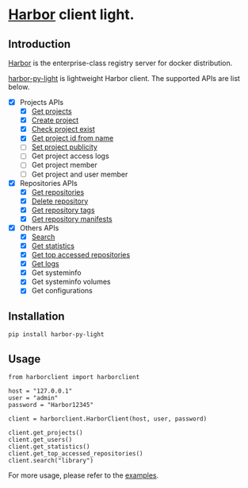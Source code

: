 # [Harbor](https://github.com/goharbor/harbor) client light.

## Introduction

[Harbor](https://github.com/goharbor/harbor) is the enterprise-class registry server for docker distribution.

[harbor-py-light](https://github.com/fedor-chemashkin/harbor-py-light) is lightweight Harbor client. The supported APIs are list below.

- [x] Projects APIs
  - [x] [Get projects](./examples/get_projects.py)
  - [x] [Create project](./examples/create_project.py)
  - [x] [Check project exist](./examples/check_project_exist.py)
  - [x] [Get project id from name](./examples/get_project_id_from_name.py)
  - [ ] [Set project publicity](./examples/set_project_publicity.py)
  - [ ] Get project access logs
  - [ ] Get project member
  - [ ] Get project and user member
- [x] Repositories APIs
  - [x] [Get repositories](./examples/get_repositories.py)
  - [x] [Delete repository](./examples/delete_repository.py)
  - [x] [Get repository tags](./examples/get_repository_tags.py)
  - [x] [Get repository manifests](./examples/get_repository_manifests.py)
- [x] Others APIs
  - [x] [Search](./examples/search.py)
  - [x] [Get statistics](./examples/get_statistics.py)
  - [x] [Get top accessed repositories](./examples/get_top_accessed_repositories.py)
  - [x] [Get logs](./examples/get_logs.py)
  - [x] Get systeminfo
  - [x] Get systeminfo volumes
  - [x] Get configurations

## Installation

```
pip install harbor-py-light
```

## Usage

```
from harborclient import harborclient

host = "127.0.0.1"
user = "admin"
password = "Harbor12345"

client = harborclient.HarborClient(host, user, password)

client.get_projects()
client.get_users()
client.get_statistics()
client.get_top_accessed_repositories()
client.search("library")
```

For more usage, please refer to the [examples](./examples/).


